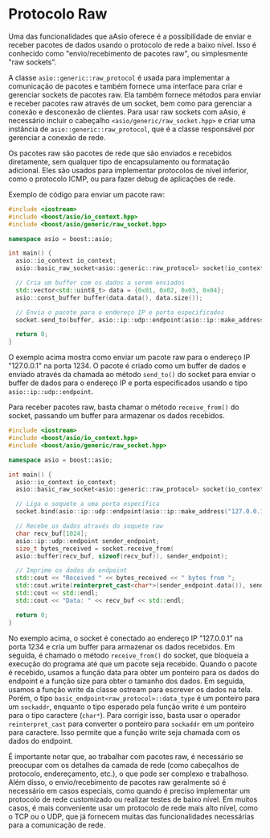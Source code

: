 # Protocolo Raw

Uma das funcionalidades que aAsio oferece é a possibilidade de enviar e receber pacotes de dados usando o protocolo de rede a baixo nível. Isso é conhecido como "envio/recebimento de pacotes raw", ou simplesmente "raw sockets".

A classe `asio::generic::raw_protocol` é usada para implementar a comunicação de pacotes e também fornece uma interface para criar e gerenciar sockets de pacotes raw. Ela também fornece métodos para enviar e receber pacotes raw através de um socket, bem como para gerenciar a conexão e desconexão de clientes.
Para usar raw sockets com aAsio, é necessário incluir o cabeçalho `<asio/generic/raw_socket.hpp>` e criar uma instância de `asio::generic::raw_protocol`, que é a classe responsável por gerenciar a conexão de rede.

Os pacotes raw são pacotes de rede que são enviados e recebidos diretamente, sem qualquer tipo de encapsulamento ou formatação adicional. Eles são usados para implementar protocolos de nível inferior, como o protocolo ICMP, ou para fazer debug de aplicações de rede.

Exemplo de código para enviar um pacote raw:

```c++
#include <iostream>
#include <boost/asio/io_context.hpp>
#include <boost/asio/generic/raw_socket.hpp>

namespace asio = boost::asio;

int main() {
  asio::io_context io_context;
  asio::basic_raw_socket<asio::generic::raw_protocol> socket(io_context);

  // Cria um buffer com os dados a serem enviados
  std::vector<std::uint8_t> data = {0x01, 0x02, 0x03, 0x04};
  asio::const_buffer buffer(data.data(), data.size());

  // Envia o pacote para o endereço IP e porta especificados
  socket.send_to(buffer, asio::ip::udp::endpoint(asio::ip::make_address("127.0.0.1"), 1234));

  return 0;
}
```
O exemplo acima mostra como enviar um pacote raw para o endereço IP "127.0.0.1" na porta 1234. O pacote é criado como um buffer de dados e enviado através da chamada ao método `send_to()` do socket para enviar o buffer de dados para o endereço IP e porta especificados usando o tipo `asio::ip::udp::endpoint`.

Para receber pacotes raw, basta chamar o método `receive_from()` do socket, passando um buffer para armazenar os dados recebidos.

```c++
#include <iostream>
#include <boost/asio/io_context.hpp>
#include <boost/asio/generic/raw_socket.hpp>

namespace asio = boost::asio;

int main() {
  asio::io_context io_context;
  asio::basic_raw_socket<asio::generic::raw_protocol> socket(io_context);

  // Liga o soquete a uma porta específica
  socket.bind(asio::ip::udp::endpoint(asio::ip::make_address("127.0.0.1"), 1234));

  // Recebe os dados através do soquete raw
  char recv_buf[1024];
  asio::ip::udp::endpoint sender_endpoint;
  size_t bytes_received = socket.receive_from(
  asio::buffer(recv_buf, sizeof(recv_buf)), sender_endpoint);

  // Imprime os dados do endpoint
  std::cout << "Received " << bytes_received << " bytes from ";
  std::cout.write(reinterpret_cast<char*>(sender_endpoint.data()), sender_endpoint.size());
  std::cout << std::endl;
  std::cout << "Data: " << recv_buf << std::endl;

  return 0;
}
```
No exemplo acima, o socket é conectado ao endereço IP "127.0.0.1" na porta 1234 e cria um buffer para armazenar os dados recebidos. Em seguida, é chamado o método `receive_from()` do socket, que bloqueia a execução do programa até que um pacote seja recebido. Quando o pacote é recebido, usamos a função data para obter um ponteiro para os dados do endpoint e a função size para obter o tamanho dos dados. Em seguida, usamos a função write da classe ostream para escrever os dados na tela. Porém, o tipo `basic_endpoint<raw_protocol>::data_type` é um ponteiro para um `sockaddr`, enquanto o tipo esperado pela função write é um ponteiro para o tipo caractere (`char*`). Para corrigir isso, basta usar o operador `reinterpret_cast` para converter o ponteiro para `sockaddr` em um ponteiro para caractere. Isso permite que a função write seja chamada com os dados do endpoint.

É importante notar que, ao trabalhar com pacotes raw, é necessário se preocupar com os detalhes da camada de rede (como cabeçalhos de protocolo, endereçamento, etc.), o que pode ser complexo e trabalhoso. Além disso, o envio/recebimento de pacotes raw geralmente só é necessário em casos especiais, como quando é preciso implementar um protocolo de rede customizado ou realizar testes de baixo nível. Em muitos casos, é mais conveniente usar um protocolo de rede mais alto nível, como o TCP ou o UDP, que já fornecem muitas das funcionalidades necessárias para a comunicação de rede.